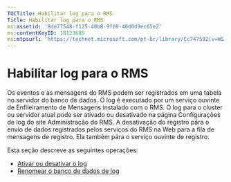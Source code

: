 ```yaml
---
TOCTitle: Habilitar log para o RMS
Title: Habilitar log para o RMS
ms:assetid: '8de77548-f125-40b8-9fb9-40d0d9ec65e2'
ms:contentKeyID: 18123685
ms:mtpsurl: 'https://technet.microsoft.com/pt-br/library/Cc747592(v=WS.10)'
---
```


Habilitar log para o RMS
========================

Os eventos e as mensagens do RMS podem ser registrados em uma tabela no servidor do banco de dados. O log é executado por um serviço ouvinte de Enfileiramento de Mensagens instalado com o RMS. O log para o cluster ou servidor atual pode ser ativado ou desativado na página Configurações de log do site Administração do RMS. A desativação do registro pára o envio de dados registrados pelos serviços do RMS na Web para a fila de mensagens de registro. Ela também pára o serviço ouvinte de registro.

Esta seção descreve as seguintes operações:

-   [Ativar ou desativar o log](https://technet.microsoft.com/8e672f95-566f-4070-9a2a-2f70f087148f)
-   [Renomear o banco de dados de log](https://technet.microsoft.com/e0e8dc95-767f-4b84-8966-914ab083471b)
